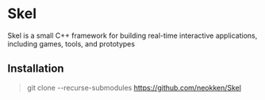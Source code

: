 # Skel
Skel is a small C++ framework for building real-time interactive applications, including games, tools, and prototypes




## Installation
> git clone --recurse-submodules https://github.com/neokken/Skel
